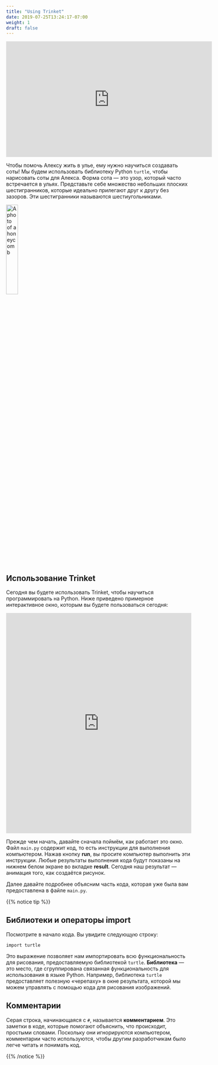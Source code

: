 ```yaml
---
title: "Using Trinket"
date: 2019-07-25T13:24:17-07:00
weight: 1
draft: false
---
```


<p style="text-align: center;"><iframe width="560" height="315" src="https://www.youtube.com/embed/_DbRac3d0lo" frameborder="0" allow="accelerometer; autoplay; clipboard-write; encrypted-media; gyroscope; picture-in-picture" allowfullscreen></iframe></p>

Чтобы помочь Алексу жить в улье, ему нужно научиться создавать соты! Мы будем использовать библиотеку Python `turtle`, чтобы нарисовать соты для Алекса. Форма сота — это узор, который часто встречается в ульях. Представьте себе множество небольших плоских шестигранников, которые идеально прилегают друг к другу без зазоров. Эти шестигранники называются шестиугольниками.

<img src="../media/turtle_honeycomb.png" alt="A photo of a honeycomb" width="25%" />

## Использование Trinket

Сегодня вы будете использовать Trinket, чтобы научиться программировать на Python. Ниже приведено примерное интерактивное окно, которым вы будете пользоваться сегодня:

<iframe src="https://trinket.io/embed/python/1363ac22be" width="100%" height="600" frameborder="0" marginwidth="0" marginheight="0" allowfullscreen></iframe>

Прежде чем начать, давайте сначала поймём, как работает это окно. Файл `main.py` содержит код, то есть инструкции для выполнения компьютером. Нажав кнопку **run**, вы просите компьютер выполнить эти инструкции. Любые результаты выполнения кода будут показаны на нижнем белом экране во вкладке **result**. Сегодня наш результат — анимация того, как создаётся рисунок.

Далее давайте подробнее объясним часть кода, которая уже была вам предоставлена в файле `main.py`.

{{% notice tip %}}

## Библиотеки и операторы import

Посмотрите в начало кода. Вы увидите следующую строку:

```
import turtle
```

Это выражение позволяет нам импортировать всю функциональность для рисования, предоставляемую библиотекой `turtle`. **Библиотека** — это место, где сгруппирована связанная функциональность для использования в языке Python. Например, библиотека `turtle` предоставляет полезную «черепаху» в окне результата, которой мы можем управлять с помощью кода для рисования изображений.

## Комментарии

Серая строка, начинающаяся с `#`, называется **комментарием**. Это заметки в коде, которые помогают объяснить, что происходит, простыми словами. Поскольку они игнорируются компьютером, комментарии часто используются, чтобы другим разработчикам было легче читать и понимать код.

{{% /notice %}}